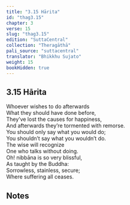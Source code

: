```yaml
---
title: "3.15 Hārita"
id: "thag3.15"
chapter: 3
verse: 15
slug: "thag3.15"
edition: "SuttaCentral"
collection: "Theragāthā"
pali_source: "suttacentral"
translator: "Bhikkhu Sujato"
weight: 15
bookHidden: true
---
```


## 3.15 Hārita  

Whoever wishes to do afterwards  
What they should have done before,  
They’ve lost the causes for happiness,  
And afterwards they’re tormented with remorse.  
You should only say what you would do;  
You shouldn’t say what you wouldn’t do.  
The wise will recognize  
One who talks without doing.  
Oh! nibbāna is so very blissful,  
As taught by the Buddha:  
Sorrowless, stainless, secure;  
Where suffering all ceases.

## Notes